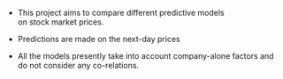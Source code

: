 

* This project aims to compare different predictive models  
  on stock market prices.
  
* Predictions are made on the next-day prices

* All the models presently take into account company-alone
  factors and do not consider any co-relations.
  
